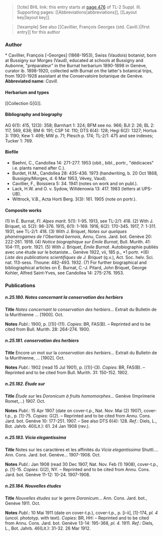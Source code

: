 > [!cite] BHL link: this entry starts at [page 476](https://www.biodiversitylibrary.org/page/33266783) of TL-2 Suppl. III.
> Supporting pages: [[Abbreviations|abbreviations]], [[Layout key|layout key]].

> [!example] See also [[Cavillier, François Georges {std. Cavill.}|first entry]] for this author

### Author

\* Cavillier, François \[-Georges\] (1868-1953), Swiss (Vaudois) botanist, born at Bussigny sur Morges (Vaud), educated at schools at Bussigny and Aubonne, "préparateur" in the Burnat herbarium 1890-1898 in Genève, curator ib. 1898-1920, collected with Burnat on the latter's botanical trips, from 1920-1928 assistant at the Conservatoire botanique de Genève. 
**Abbreviated name**: *Cavill.*

#### Herbarium and types

[[Collection G|G]].

#### Bibliography and biography

AG 6(1): 415, 12(3): 358; Barnhart 1: 324; BFM see no. 966; BJI 2: 26; BL 2: 117, 569, 638; BM 6: 191; CSP 14: 110; DTS 6(4): 128; Hegi 6(2): 1327; Hortus 3: 1190; Kew 1: 499; MW p. 71; Plesch p. 174; TL-2/1: 475 and see indexes; Tucker 1: 769.

#### Biofile

- Baehni, C., Candollea 14: 271-277. 1953 (obit., bibl., portr., "dédicaces" i.e. plants named after C.).
- Burdet, H.M., Candollea 28: 435-436. 1973 (handwriting, b. 20 Oct 1868, Bussigny/Morges, d. 6 Mar 1953, Vévey, Vaud).
- Cavillier, F., Boissiera 5: 34. 1941 (notes on work and on publ.).
- Lack, H.W. and O. v. Sydow, Willdenowia 13: 417. 1983 (letters at UPS-UB).
- Wittrock, V.B., Acta Horti Berg. 3(3): 161. 1905 (note on portr.).

#### Composite works

(1) In É. Burnat, *Fl. Alpes marit.* 5(1): 1-95. 1913, see TL-2/1: 418.
(2) With J. Briquet, id. 5(2): 96-376. 1915, 6(1): 1-169. 1916, 6(2): 170-345. 1917, 7: 1-311. 1931, see TL-2/1: 418.
(3) With J. Briquet, *Notes sur quelques phanérogames de l'Oberland bernois*, Annu. Cons. Jard. bot. Genève 20: 222-261. 1918.
(4) *Notice biographique sur Émile Burnat*, Bull. Murith. 41: 104-111, portr. 1921.
(5) With J. Briquet, *Émile Burnat*. Autobiographie publiés avec une étude sur le botaniste... Genève 1922, vii, 185 p., *1 portr.
*(6) *Liste des publications scientifiques de J. Briquet* (q.v.), Act. Soc. helv. Sci. nat. 113-sess. Thoune: 482-493. 1932.
(7) For further biographical and bibliographical articles on É. Burnat, C.-J. Pitard, John Briquet, George Kohler, Alfred Saint-Yves, see Candollea 14: 275-276. 1953.

### Publications

##### n.25.180. Notes concernant la conservation des herbiers

**Title**
*Notes concernant la conservation des herbiers*... Extrait du Bulletin de la Murithienne ... \[1900\]. Oct.

**Notes**
*Publ*.: 1900, p. \[(1)\]-(11). *Copies*: BR, FAS(B). – Reprinted and to be cited from Bull. Murith. 28: 264-274. 1900.

##### n.25.181. conservation des herbiers

**Title**
Encore un mot sur la *conservation des herbiers*... Extrait du Bulletin de la Murithienne, ... \[1902\]. Oct.

**Notes**
*Publ*.: 1902 (read 15 Jul 1901), p. \[(1)\]-(3). *Copies*: BR, FAS(B). – Reprinted and to be cited from Bull. Murith. 31: 150-152. 1902.

##### n.25.182. Étude sur

**Title**
*Étude sur* les *Doronicum à fruits homomorphes*... Genève (Imprimerie Romet,...) 1907. Oct.

**Notes**
*Publ*.: 15 Apr 1907 (date on cover-t.p., Nat. Nov. Mai (2) 1907), cover-t.p., p. \[1\]-75. *Copies*: G(2). – Reprinted and to be cited from Annu. Cons. Jard. bot. Genève 10: 177-251. 1907.  – See also DTS 6(4): 128.
*Ref*.: Diels, L., Bot. Jahrb. 40(Lit.): 61. 24 Jan 1908 (rev.).

##### n.25.183. Vicia elegantissima

**Title**
Notes sur les caractères et les affinités du *Vicia elegantissima* Shuttl.... Ann. Cons. Jard. bot. Genève... 1907-1908. Oct.

**Notes**
*Publ*.: Jan 1908 (read 30 Dec 1907, Nat. Nov. Feb (1) 1908), cover-t.p., p. \[1\]-15. *Copies*: G(2), NY. – Reprinted and to be cited from Annu. Cons. Jard. bot. Genève 11-12: 10-24. 1907-1908.

##### n.25.184. Nouvelles études

**Title**
*Nouvelles études* sur le genre *Doronicum*... Ann. Cons. Jard. bot., Genève 1911. Oct.

**Notes**
*Publ*.: 10 Mai 1911 (date on cover-t.p.), cover-t.p., p. \[i-ii\], \[1\]-174, *pl. 4* (uncol. phototyp. with text). *Copies*: BR, HH: – Reprinted and to be cited from Annu. Cons. Jard. bot. Genève 13-14: 195-368, *pl. 4.* 1911.
*Ref*.: Diels, L., Bot. Jahrb. 46(Lit.): 31-32. 26 Mar 1912.

